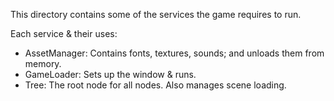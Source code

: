 This directory contains some of the services the game requires to run.

Each service & their uses:
* AssetManager: Contains fonts, textures, sounds; and unloads them from memory.
* GameLoader: Sets up the window & runs.
* Tree: The root node for all nodes. Also manages scene loading.